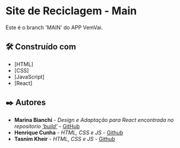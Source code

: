 # Site de Reciclagem - Main
Este é o branch 'MAIN' do APP VemVai.

## 🛠️ Construído com

* [HTML]
* [CSS]
* [JavaScript]
* [React]

## ✒️ Autores

* **Marina Bianchi** - *Design e Adaptação para React encontrada no repositorio ['build'](https://github.com/Lucrixo/build)* - [GitHub](https://github.com/orgs/Lucrixo/people/Bianchi-marina)
* **Henrique Cunha** - *HTML, CSS e JS* - [Github](https://github.com/orgs/Lucrixo/people/Henrique-Cunha7)
* **Tasnim Kheir** - *HTML, CSS e JS* - [Github](https://github.com/orgs/Lucrixo/people/tasnimkheir)
